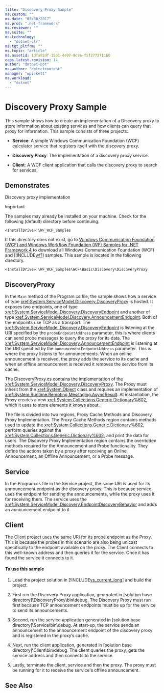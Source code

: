 ```yaml
---
title: "Discovery Proxy Sample"
ms.custom: ""
ms.date: "03/30/2017"
ms.prod: ".net-framework"
ms.reviewer: ""
ms.suite: ""
ms.technology: 
  - "dotnet-clr"
ms.tgt_pltfrm: ""
ms.topic: "article"
ms.assetid: 1dfa02df-15b1-4e97-9c8e-f5f2772711b0
caps.latest.revision: 14
author: "dotnet-bot"
ms.author: "dotnetcontent"
manager: "wpickett"
ms.workload: 
  - "dotnet"
---
```

# Discovery Proxy Sample
This sample shows how to create an implementation of a Discovery proxy to store information about existing services and how clients can query that proxy for information. This sample consists of three projects:  
  
-   **Service**: A simple Windows Communication Foundation (WCF) calculator service that registers itself with the discovery proxy.  
  
-   **Discovery Proxy**: The implementation of a discovery proxy service.  
  
-   **Client**: A WCF client application that calls the discovery proxy to search for services.  
  
## Demonstrates  
 Discovery proxy implementation  
  
> [!IMPORTANT]
>  The samples may already be installed on your machine. Check for the following (default) directory before continuing.  
>   
>  `<InstallDrive>:\WF_WCF_Samples`  
>   
>  If this directory does not exist, go to [Windows Communication Foundation (WCF) and Windows Workflow Foundation (WF) Samples for .NET Framework 4](http://go.microsoft.com/fwlink/?LinkId=150780) to download all Windows Communication Foundation (WCF) and [!INCLUDE[wf1](../../../../includes/wf1-md.md)] samples. This sample is located in the following directory.  
>   
>  `<InstallDrive>:\WF_WCF_Samples\WCF\Basic\Discovery\DiscoveryProxy`  
  
## DiscoveryProxy  
 In the `Main` method of the Program.cs file, the sample shows how a service of type <xref:System.ServiceModel.Discovery.DiscoveryProxy> is hosted. It exposes two endpoints, one of type <xref:System.ServiceModel.Discovery.DiscoveryEndpoint> and another of type <xref:System.ServiceModel.Discovery.AnnouncementEndpoint>. Both of the endpoints use TCP as a transport. The <xref:System.ServiceModel.Discovery.DiscoveryEndpoint> is listening at the URI specified by the `probeEndpointAddress` parameter, this is where clients can send probe messages to query the proxy for its data. The <xref:System.ServiceModel.Discovery.AnnouncementEndpoint> is listening at the URI specified by the `announcementEndpointAddress` parameter. This is where the proxy listens to for announcements. When an online announcement is received, the proxy adds the service to its cache and when an offline announcement is received it removes the service from its cache.  
  
 The DiscoveryProxy.cs contains the implementation of the <xref:System.ServiceModel.Discovery.DiscoveryProxy>. The Proxy must inherit from the <xref:System.Object> class and requires an implementation of <xref:System.Runtime.Remoting.Messaging.AsyncResult>. At instantiation, the Proxy creates a new <xref:System.Collections.Generic.Dictionary%602>, which it uses to store elements it knows about.  
  
 The file is divided into two regions, Proxy Cache Methods and Discovery Proxy Implementation. The Proxy Cache Methods region contains methods used to update the <xref:System.Collections.Generic.Dictionary%602>, perform queries against the <xref:System.Collections.Generic.Dictionary%602>, and print the data for users. The Discovery Proxy Implementation region contains the overridden methods required for the Announcement and Probe functionality. They define the actions taken by a proxy after receiving an Online Announcement, an Offline Announcement, or a Probe message.  
  
## Service  
 In the Program.cs file in the Service project, the same URI is used for its announcement endpoint as the discovery proxy. This is because service uses the endpoint for sending the announcements, while the proxy uses it for receiving them. The service uses the <xref:System.ServiceModel.Discovery.EndpointDiscoveryBehavior> and adds an announcement endpoint to it.  
  
## Client  
 The Client project uses the same URI for its probe endpoint as the Proxy. This is because the probes in this scenario are also being unicast specifically to the endpoint available on the proxy. The Client connects to this well-known address and then queries it for the service. Once it has found the service it connects to it.  
  
#### To use this sample  
  
1.  Load the project solution in [!INCLUDE[vs_current_long](../../../../includes/vs-current-long-md.md)] and build the project.  
  
2.  First run the Discovery Proxy application, generated in [solution base directory]\DiscoveryProxy\bin\debug. The Discovery Proxy must run first because TCP announcement endpoints must be up for the service to send its announcements.  
  
3.  Second, run the service application generated in [solution base directory]\Service\bin\debug. At start-up, the service sends an announcement to the announcement endpoint of the discovery proxy and is registered in the proxy’s cache.  
  
4.  Next, run the client application, generated in [solution base directory]\Client\bin\debug. The client queries the proxy, gets the service address and then connects to the service.  
  
5.  Lastly, terminate the client, service and then the proxy. The proxy must be running for it to receive the service's offline announcement.  
  
## See Also
